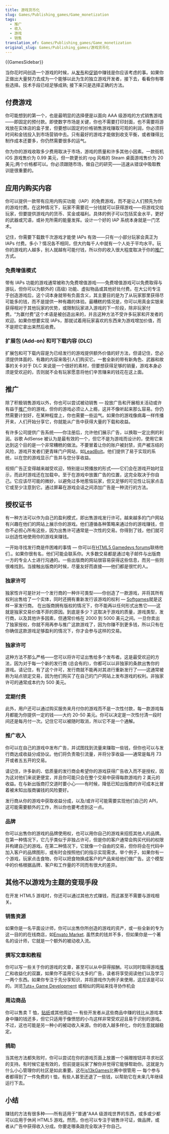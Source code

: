 ```yaml
---
title: 游戏货币化
slug: Games/Publishing_games/Game_monetization
tags:
  - 推广
  - 收入
  - 游戏
  - 销售
translation_of: Games/Publishing_games/Game_monetization
original_slug: Games/Publishing_games/游戏货币化
---
```

{{GamesSidebar}}

当你花时间创造一个游戏的时候，从[发布](/en-US/docs/Games/Techniques/Publishing_games/Game_distribution)和[促销](/en-US/docs/Games/Techniques/Publishing_games/Game_promotion)中赚钱是你应该考虑的事。如果你正做出大量努力去成为一个能够以此为生的独立游戏开发者，接下去，看看你有哪些选择。技术手段已经足够成熟; 接下来只是选择正确的方法。

## 付费游戏

你可能想到的第一个，也是最明显的选择便是以面向 AAA 级游戏的方式销售游戏——即固定的预付款。即使数字市场是关键，你也不需要打印封面，也不需要将游戏放在实体店的盒子里，但要想以固定的价格销售游戏赚取可观的利润，你必须将时间和金钱投入到市场营销中去。只有最好的游戏才能做到收支平衡，或者赚得比制作成本还要多，你仍然需要很多的运气。

你为你的游戏收取多少费用取决于市场，游戏的质量和许多其他小因素。一款街机 iOS 游戏售价为 0.99 美元，但一款更长的 rpg 风格的 Steam 桌面游戏售价为 20 美元;两个价格都可以。你必须跟随市场，做自己的研究——迅速从错误中吸取教训是很重要的。

## 应用内购买内容

你可以提供一款带有应用内购买功能（IAP）的免费游戏，而不是让人们预先为你的游戏付费。在这种情况下，玩家不需要花一分钱就可以获得游戏——将游戏交给玩家，但要提供游戏内的货币、奖金或福利。具体的例子可以包括奖金水平，更好的武器或咒语，或补充所需的能量发挥。设计一个好的 IAP 系统本身就是一门艺术。

记住，你需要下载数千次游戏才能使 IAPs 有效——只有一小部分玩家会真正为 IAPs 付费。多小？情况各不相同，但大约每千人中就有一个人处于平均水平。玩你的游戏的人越多，别人就越有可能付钱，所以你的收入很大程度取决于你的[推广](/en-US/docs/Games/Techniques/Publishing_games/Game_promotion)方式。

### 免费增值模式

带有 IAPs 功能的游戏通常被称为免费增值游戏——免费增值游戏可以免费取得与游玩，但你可以为额外的 (高级) 功能、虚拟物品或其他好处付费。在大公司专注于创造游戏后，这个词本身就带有负面含义，其主要目的是为了从玩家那里获得尽可能多的钱，而不是提供一种有趣的体验。最糟糕的情况是，你可以用真金实银来获得相对于其他玩家的优势，或限制玩家进入游戏的下一阶段，除非玩家付费。“为赢付费”这个术语是被创造出来的，并且这种方法不受许多玩家和开发者的欢迎。如果你想要实现 IAPs，那就试着用玩家喜欢的东西来为游戏增加价值，而不是把它拿出来然后收费。

### 扩展包 (Add-on) 和可下载内容 (DLC)

扩展包和可下载内容是为已经发行的游戏提供额外价值的好方法，但请记住，您必须提供体面的、有趣的内容来吸引人们购买它。一套全新的带有新角色、武器和故事的关卡对于 DLC 来说是一个很好的素材，但要想获得足够的销量，游戏本身必须是受欢迎的，否则就不会有玩家愿意将他们辛苦赚来的钱花在这上面。

## 推广

除了积极销售游戏以外，你也可以尝试被动销售 — 投放广告和开展相关活动或许有益于[推广](/en-US/docs/Games/Techniques/Publishing_games/Game_promotion)你的游戏，但你的游戏必须让人上瘾，这并不像听起来那么容易。你仍然需要计划好，在某种程度上，你也需要一些运气。如果你的游戏像病毒一样传播开来，人们开始分享它，你就能从广告中获得大量的下载和收益。

有许多公司提供广告系统——你注册后，允许他们展示广告，以换取一定比例的利润。谷歌 AdSense 被认为是最有效的一个，但它不是为游戏而设计的，使用它来达到这个目的是一个非常糟糕的做法。不要冒着让你的账户被封禁，资产被冻结的风险，游戏开发者们更青睐门户网站，如[LeadBolt](https://www.leadbolt.com/)。他们提供了易于实现的系统，以在您的游戏显示广告并与您分享收益。

视频广告正变得越来越受欢迎，特别是以预播放的形式——它们会在游戏开始时显示，而此时游戏还在加载中。至于在游戏中放置广告的位置，这完全取决于你自己。它应该尽可能的微妙，以避免过多地惹恼玩家，但又足够的可见性让玩家点击它或至少注意到它。通过屏幕在游戏会话之间添加广告是一种流行的方法。

## 授权证书

有一种方法可以作为自己的盈利模式，即出售游戏发行许可。越来越多的门户网站有兴趣在他们的网站上展示你的游戏。他们遵循各种策略来通过你的游戏赚钱，但你不必担心所有这些，因为出售许可通常是一次性的交易。你得到了钱，他们就可以创造性地使用你的游戏来赚钱。

一开始寻找发行商是件困难的事情 — 你可以在[HTML5 Gamedevs forums](http://www.html5gamedevs.com/)联络他们.。如果你很有名，他们可能会联系你。大多数交易都是通过电子邮件与出版商一方的专业人士进行沟通的。一些出版商的网站很容易获得这些信息，而另一些则很难找到。当接触出版商的时候，尽量友好而直接——他们都是很忙的人。

### 独家许可

独家性许可是针对一个发行商的一种许可类型——你创造了一款游戏，并将其所有权利出售给了一个实体，同时还拥有重新发行该游戏的权利 — [Softgames](http://www.softgames.de/)就是这样一家发行商。 在出版商拥有版权的情况下，你不能再以任何形式出售它——这就是独家交易价值不菲的原因。到底是多少？这取决于游戏的质量，游戏类型，发行商，以及其他许多因素，但通常价格在 2000 到 5000 美元之间。一旦你卖出了独家授权，你就不用再参与推广这款游戏了，因为你赚不到更多钱，所以只有在你确信这款游戏足够盈利的情况下，你才会参与这样的交易。

### 独家许可

这种方法不那么严格——您可以将许可证出售给多个发布者。这是最受欢迎的方法，因为对于每一个新的发行商 (总会有的)，你都可以以非独家的条款出售你的游戏。请记住，有了这个许可，发行商就不能再对其进行重新发行了——这通常被称为站点锁定交易，因为他们购买了在自己的门户网站上发布游戏的权利。非独家许可的通常成本约为 500 美元。

### 定期付费

此外，用户还可以通过购买服务来月付你的游戏而不是一次性付款，每一款游戏每月都能为你提供一定的钱——大约 20-50 美元。你可以决定是一次性付清一段时间还是每月付一次。记住它可以被随时取消，所以它不是一个通解。

### 推广收入

你可以在自己的游戏中发布广告，并试图找到流量来赚取一些钱，但你也可以与发行商达成收益分成协议。他们将负责吸引流量，并将分享收益——通常是每月 73 开或者五五开的交易。

请记住，许多新的、低质量的发行商会希望你的游戏获得广告收入而不是授权，因为这对他们来说更便宜，并且你可能只会在整个交易中获得每款游戏约 2 美元的收益。在与新出版商打交道时要小心——有时候，降低已知出版商的许可成本比冒着被未知出版商骗钱的风险要好。

发行商从你的游戏中获取收益分成，以及/或许可可能需要实现他们自己的 API，这可能需要额外的工作，所以你也要考虑到这一点。

### 品牌

你可以出售你的游戏的品牌使用权，也可以用你自己的游戏来招揽其他人的品牌。在第一种情况下，它几乎类似于非独占许可，但是你的客户通常会购买代码的权限并构建自己的游戏。在第二种情况下，它就像一个自由的交易，但你将会在代码中加入客户的品牌图形，或有时会按照他们的指示实现需求。举个例子，如果你有一个游戏，玩家点击食物，你可以把食物换成客户的产品来给他们做广告。这个模型中的价格根据品牌、客户和工作量的不同而有很大的差异。

## 其他不以游戏为主题的变现手段

在开发 HTML5 游戏时，你还可以通过其他方式赚钱，而这甚至不需要与游戏相关。

### 销售资源

如果你是一名平面设计师，你可以出售你所创造的游戏的资产，或一些全新的专为这一目的的在线商店，如[Envato Market](http://market.envato.com/). 虽然卖的钱并不多，但如果你是一个著名的设计师，它就是一个额外的被动收入流。

### 撰写文章和教程

你可以写一些关于你的游戏的文章，甚至可以从中获得报酬。可以同时取得游戏[推广](/en-US/docs/Games/Techniques/Publishing_games/Game_promotion)和收益化的双赢，如果你不滥用它与太多的广告，读者将享受阅读他们以及学习一两个东西。如果你专注于先分享知识，并将游戏作为例子来使用，这应该是可以的。浏览[Tuts+ Game Development](http://gamedevelopment.tutsplus.com/) 或相似的网站来找寻协作机会

### 周边商品

你可以售卖 T 恤，[贴纸](https://www.stickermule.com/user/1070634890/stickers)或其他周边 — 有些开发者从这些商品中赚的钱比从游戏本身中赚的钱还多，但它只适用于像愤怒的小鸟这样非常受欢迎且易于识别的游戏。不过，这也可能是另一种小的被动收入来源。你的收入越多样化，你的生意就越稳定。

### 捐助

当其他方法都失败时，你可以尝试在你的游戏页面上放置一个捐赠按钮并寻求社区的支持。有时候它是有效的，但前提是玩家了解你并觉得它能够帮助你。这就是为什么小心管理你的社区是如此重要。这在[js13kGames](http://js13kgames.com/)比赛中很管用 — 每个参与者都得到了一件免费的 t 恤，有些人甚至还退了一些钱，以帮助它在未来几年继续运行下去。

## 小结

赚钱的方法有很多种——所有适用于“普通”AAA 级游戏世界的东西，或多或少都可以应用于休闲 HTML5 游戏。然而，你也可以专注于销售许可证，做品牌，或者从广告中获得收入分成。你要走哪条路完全取决于你自己。

